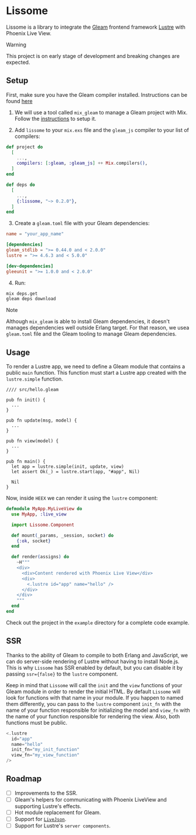 # Lissome

Lissome is a library to integrate the [Gleam](https://gleam.run/) frontend framework [Lustre](https://hexdocs.pm/lustre/lustre.html) with Phoenix Live View.

> [!WARNING]
> This project is on early stage of development and breaking changes are expected.

## Setup

First, make sure you have the Gleam compiler installed. Instructions can be found [here](https://gleam.run/getting-started/installing/)

1. We will use a tool called `mix_gleam` to manage a Gleam project with Mix. Follow the [instructions](https://github.com/gleam-lang/mix_gleam?tab=readme-ov-file#installation) to setup it.

2. Add `lissome` to your `mix.exs` file and the `gleam_js` compiler to your list of compilers:

```elixir
def project do
  [
    ...,
    compilers: [:gleam, :gleam_js] ++ Mix.compilers(),
  ]
end

def deps do
  [
    ...,
    {:lissome, "~> 0.2.0"},
  ]
end
```
3. Create a `gleam.toml` file with your Gleam dependencies:

```toml
name = "your_app_name"

[dependencies]
gleam_stdlib = ">= 0.44.0 and < 2.0.0"
lustre = ">= 4.6.3 and < 5.0.0"

[dev-dependencies]
gleeunit = ">= 1.0.0 and < 2.0.0"
```

4. Run:

```bash
mix deps.get
gleam deps download
```

> [!NOTE]
> Although `mix_gleam` is able to install Gleam dependencies, it doesn't manages dependencies well outside Erlang target. For that reason, we usea  `gleam.toml` file and the Gleam tooling to manage Gleam dependencies.

## Usage

To render a Lustre app, we need to define a Gleam module that contains a public `main` function. This function must start a Lustre app created with the `lustre.simple` function.

```gleam
//// src/hello.gleam

pub fn init() {
  ...
}

pub fn update(msg, model) {
  ...
}

pub fn view(model) {
  ...
}

pub fn main() {
  let app = lustre.simple(init, update, view)
  let assert Ok(_) = lustre.start(app, "#app", Nil)

  Nil
}
```

Now, inside `HEEX` we can render it using the `lustre` component:

```elixir
defmodule MyApp.MyLiveView do
  use MyApp, :live_view

  import Lissome.Component

  def mount(_params, _session, socket) do
    {:ok, socket}
  end

  def render(assigns) do
    ~H"""
    <div>
      <div>Content rendered with Phoenix Live View</div>
      <div>
        <.lustre id="app" name="hello" />
      </div>
    </div>
    """
  end
end
```

Check out the project in the `example` directory for a complete code example.

## SSR

Thanks to the ability of Gleam to compile to both Erlang and JavaScript, we can do server-side rendering of Lustre without having to install Node.js. This is why `Lissome` has SSR enabled by default, but you can disable it by passing `ssr={false}` to the `lustre` component.

Keep in mind that `Lissome` will call the `init` and the `view` functions of your Gleam module in order to render the initial HTML. By default `Lissome` will look for functions with that name in your module. If you happen to named them differently, you can pass to the `lustre` component `init_fn` with the name of your function responsible for initializing the model and `view_fn` with the name of your function responsible for rendering the view. Also, both functions must be public.

```elixir
<.lustre
  id="app"
  name="hello"
  init_fn="my_init_function"
  view_fn="my_view_function"
/>
```

## Roadmap

- [ ] Improvements to the SSR.
- [ ] Gleam's helpers for communicating with Phoenix LiveView and supporting Lustre's effects.
- [ ] Hot module replacement for Gleam.
- [ ] Support for [`LiveJson`](https://github.com/Miserlou/live_json).
- [ ] Support for Lustre's `server components`.
